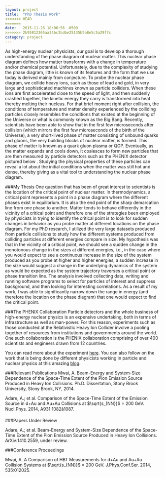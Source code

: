 ```yaml
---
layout: project
title:  "PhD Thesis Work"
<<<<<<< HEAD
=======
date:   2015-11-26 18:06:56 -0500
>>>>>>> 2b95812365aa34bc3bdbe25135b9a8e5c5a29f7c
category: project
---
```

As high-energy nuclear physicists, our goal is to develop a thorough understanding of the phase diagram of nuclear matter. This nuclear phase diagram defines how matter transforms with a change in temperature and/or chemical potential. Unfortunately, due to the complexity of studying the phase diagram, little is known of its features and the form that we use today is derived mainly from conjecture.
To probe the nuclear phase diagram, we collide heavy ions, such as those of lead and gold, in very large and sophisticated machines known as particle colliders. When these ions are first accelerated close to the speed of light, and then suddenly crashed together, the kinetic energy they carry is transformed into heat thereby melting their nucleus. For that brief moment right after collision, the conditions of temperature and matter density experienced by the colliding particles closely resembles the conditions that existed at the beginning of the Universe or what is commonly known as the Big Bang. Recently, scientists have been able to show that in the first few microseconds after collision (which mirrors the first few microseconds of the birth of the Universe), a very short-lived phase of matter consisting of unbound quarks and gluons, the very building blocks of nuclear matter, is formed. This phase of matter is known as a quark gluon plasma or QGP. Eventually, as the matter expands and cools down, it coalesces to form new particles that are then measured by particle detectors such as the PHENIX detector pictured below <pic of PHENIX detector>. Studying the physical properties of these particles can reveal a lot about the initial conditions when the matter was still hot and dense, thereby giving as a vital tool to understanding the nuclear phase diagram.

###My Thesis
One question that has been of great interest to scientists is the location of the critical point of nuclear matter. In thermodynamics, a critical point represents a point in a phase diagram where the different phases exist in equilibrium. It is also the end point of the sharp demarcation line from one phase to another. Matter tends to behave differently in the vicinity of a critical point and therefore one of the strategies been employed by physicists in trying to identify the critical point is to look for sudden changes in behavior as you probe matter at different locations on the phase diagram. For my PhD research, I utilized the very large datasets produced from particle collisions to study how the different systems produced from colliding particles at different energies compare in size. My hypothesis was that in the vicinity of a critical point, we should see a sudden change in the monotonous change in the sizes at different energies, i.e., in the case where you would expect to see a continuous increase in the size of the system produced as you probe at higher and higher energies, a sudden increase in the size would suggest a change in the underlying dynamics of the system as would be expected as the system trajectory traverses a critical point or phase transition line. The analysis involved collecting data, writing and running software programs to select for particles of interest and suppress background, and then looking for interesting correlations. As a result of my work, I was able to significantly narrow down the range in energy (and therefore the location on the phase diagram) that one would expect to find the critical point.

###The PHENIX Collaboration
Particle detectors and the whole business of high-energy nuclear physics is an expensive undertaking, both in terms of infrastructure as well as man-power. For this reason, experiments such as those conducted at the Relativistic Heavy Ion Collider involve a pooling together of resources from institutions and governments around the world. One such collaboration is the PHENIX collaboration comprising of over 400 scientists and engineers drawn from 12 countries. 

You can read more about the experiment [here](http://www.phenix.bnl.gov/). You can also follow on the work that is being done by different physicists working in particle and nuclear physics at this amazing [blog](http://www.quantumdiaries.org/).

###Relevant Publications
Mwai, A. Beam-Energy and System-Size Dependence of the Space-Time Extent of the Pion Emission Source Produced in Heavy Ion Collisions. Ph.D. Dissertation, Stony Brook University, Stony Brook, NY, 2014.

Adare, A.; et al. Comparison of the Space-Time Extent of the Emission Source in d+Au and Au+Au Collisions at $\sqrt{s_{NN}}$ = 200 GeV. Nucl.Phys. 2014, A931:1082â1087.

###Papers Under Review

Adare, A.; et al. Beam-Energy and System-Size Dependence of the Space-Time Extent of the Pion Emission Source Produced in Heavy Ion Collisions. ArXiv:1410.2559, under review.

###Conference Proceedings

Mwai, A. A Comparison of HBT Measurements for d+Au and Au+Au Collision Systems at $\sqrt{s_{NN}}$ = 200 GeV. J.Phys.Conf.Ser. 2014, 535:012025.
